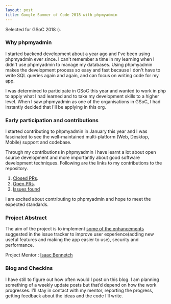 ```yaml
---
layout: post
title: Google Summer of Code 2018 with phpmyadmin
---
```

Selected for GSoC 2018 :).

### Why phpmyadmin

I started backend development about a year ago and I've been using phpmyadmin ever since. I can't remember a time in my learning when I didn't use phpmyadmin to manage my databases. Using phpmyadmin makes the development process so easy and fast because I don't have to write SQL queries again and again, and can focus on writing code for my app.

I was determined to participate in GSoC this year and wanted to work in php to apply what I had learned and to take my development skills to a higher level. When I saw phpmyadmin as one of the organisations in GSoC, I had instantly decided that I'll be applying in this org.

### Early participation and contributions

I started contributing to phpmyadmin in January this year and I was fascinated to see the well-maintained multi-platform (Web, Desktop, Mobile) support and codebase.

Through my contributions in phpmyadmin I have learnt a lot about open source development and more importantly about good software development techniques. Following are the links to my contributions to the repository.

1. [Closed PRs](https://github.com/phpmyadmin/phpmyadmin/pulls?q=is%3Apr+author%3Anulll-pointer+is%3Aclosed).
2. [Open PRs](https://github.com/phpmyadmin/phpmyadmin/pulls?q=is%3Apr+author%3Anulll-pointer+is%3Aopen).
3. [Issues found](https://github.com/phpmyadmin/phpmyadmin/issues?q=is%3Aissue+author%3Anulll-pointer+is%3Aclosed)

I am excited about contributing to phpmyadmin and hope to meet the expected standards.

### Project Abstract
The aim of the project is to implement [some of the enhancements](https://nulll-pointer.github.io/gsoc-blog/enhancements) suggested in the issue tracker to improve user experience(adding new useful features and making the app easier to use), security and performance.

Project Mentor : [Isaac Bennetch](https://github.com/ibennetch)

### Blog and Checkins
I have still to figure out how often would I post on this blog. I am planning something of a weekly update posts but that’d depend on how the work progresses. 
I'll stay in contact with my mentor, reporting the progress, getting feedback about the ideas and the code I'll write.